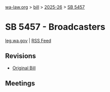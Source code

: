 [wa-law.org](/) > [bill](/bill/) > [2025-26](/bill/2025-26/) > [SB 5457](/bill/2025-26/sb/5457/)

# SB 5457 - Broadcasters
[leg.wa.gov](https://app.leg.wa.gov/billsummary?BillNumber=5457&Year=2025&Initiative=false) | [RSS Feed](./rss.xml)

## Revisions
* [Original Bill](1/)

## Meetings